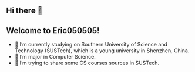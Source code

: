## Hi there 👋 

## Welcome to Eric050505!



- 🔭 I’m currently studying on Southern University of Science and Technology (SUSTech), which is a young university in Shenzhen, China.
- 🌱 I’m major in Computer Science.
- 🤔 I’m trying to share some CS courses sources in SUSTech.
